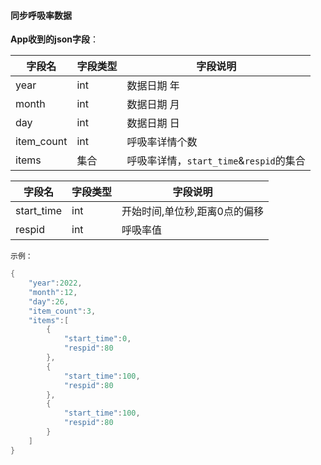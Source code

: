 #### 同步呼吸率数据


**App收到的json字段**：

| 字段名     | 字段类型 | 字段说明                                |
| ---------- | -------- | --------------------------------------- |
| year       | int      | 数据日期 年                             |
| month      | int      | 数据日期 月                             |
| day        | int      | 数据日期 日                             |
| item_count | int      | 呼吸率详情个数                          |
| items      | 集合     | 呼吸率详情，`start_time`&`respid`的集合 |

| 字段名     | 字段类型 | 字段说明                      |
| ---------- | -------- | ----------------------------- |
| start_time | int      | 开始时间,单位秒,距离0点的偏移 |
| respid     | int      | 呼吸率值                      |

`示例：`

```c
{
    "year":2022,
    "month":12,
    "day":26,
    "item_count":3,
    "items":[
        {
            "start_time":0,
            "respid":80
        },
        {
            "start_time":100,
            "respid":80
        },
        {
            "start_time":100,
            "respid":80
        }
    ]
}
```
